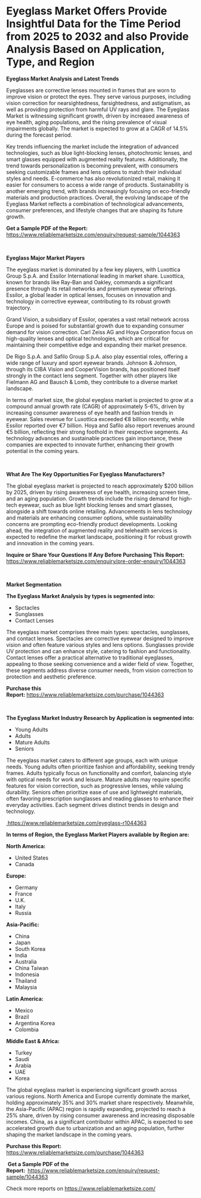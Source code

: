 <p><h1>Eyeglass Market Offers Provide Insightful Data for the Time Period from 2025 to 2032 and also Provide Analysis Based on Application, Type, and Region</h1></p><p><strong>Eyeglass Market Analysis and Latest Trends</strong></p>
<p><p>Eyeglasses are corrective lenses mounted in frames that are worn to improve vision or protect the eyes. They serve various purposes, including vision correction for nearsightedness, farsightedness, and astigmatism, as well as providing protection from harmful UV rays and glare. The Eyeglass Market is witnessing significant growth, driven by increased awareness of eye health, aging populations, and the rising prevalence of visual impairments globally. The market is expected to grow at a CAGR of 14.5% during the forecast period.</p><p>Key trends influencing the market include the integration of advanced technologies, such as blue light-blocking lenses, photochromic lenses, and smart glasses equipped with augmented reality features. Additionally, the trend towards personalization is becoming prevalent, with consumers seeking customizable frames and lens options to match their individual styles and needs. E-commerce has also revolutionized retail, making it easier for consumers to access a wide range of products. Sustainability is another emerging trend, with brands increasingly focusing on eco-friendly materials and production practices. Overall, the evolving landscape of the Eyeglass Market reflects a combination of technological advancements, consumer preferences, and lifestyle changes that are shaping its future growth.</p></p>
<p><strong>Get a Sample PDF of the Report:&nbsp;</strong> <a href="https://www.reliablemarketsize.com/enquiry/request-sample/1044363?utm_campaign=2753&utm_medium=2&utm_source=Github&utm_content=ia&utm_term=05042025&utm_id=eyeglass">https://www.reliablemarketsize.com/enquiry/request-sample/1044363</a></p>
<p>&nbsp;</p>
<p><strong>Eyeglass Major Market Players</strong></p>
<p><p>The eyeglass market is dominated by a few key players, with Luxottica Group S.p.A. and Essilor International leading in market share. Luxottica, known for brands like Ray-Ban and Oakley, commands a significant presence through its retail networks and premium eyewear offerings. Essilor, a global leader in optical lenses, focuses on innovation and technology in corrective eyewear, contributing to its robust growth trajectory.</p><p>Grand Vision, a subsidiary of Essilor, operates a vast retail network across Europe and is poised for substantial growth due to expanding consumer demand for vision correction. Carl Zeiss AG and Hoya Corporation focus on high-quality lenses and optical technologies, which are critical for maintaining their competitive edge and expanding their market presence.</p><p>De Rigo S.p.A. and Safilo Group S.p.A. also play essential roles, offering a wide range of luxury and sport eyewear brands. Johnson & Johnson, through its CIBA Vision and CooperVision brands, has positioned itself strongly in the contact lens segment. Together with other players like Fielmann AG and Bausch & Lomb, they contribute to a diverse market landscape.</p><p>In terms of market size, the global eyeglass market is projected to grow at a compound annual growth rate (CAGR) of approximately 5-6%, driven by increasing consumer awareness of eye health and fashion trends in eyewear. Sales revenue for Luxottica exceeded €8 billion recently, while Essilor reported over €7 billion. Hoya and Safilo also report revenues around €5 billion, reflecting their strong foothold in their respective segments. As technology advances and sustainable practices gain importance, these companies are expected to innovate further, enhancing their growth potential in the coming years.</p></p>
<p>&nbsp;</p>
<p><strong>What Are The Key Opportunities For Eyeglass Manufacturers?</strong></p>
<p><p>The global eyeglass market is projected to reach approximately $200 billion by 2025, driven by rising awareness of eye health, increasing screen time, and an aging population. Growth trends include the rising demand for high-tech eyewear, such as blue light blocking lenses and smart glasses, alongside a shift towards online retailing. Advancements in lens technology and materials are enhancing consumer options, while sustainability concerns are prompting eco-friendly product developments. Looking ahead, the integration of augmented reality and telehealth services is expected to redefine the market landscape, positioning it for robust growth and innovation in the coming years.</p></p>
<p><strong>Inquire or Share Your Questions If Any Before Purchasing This Report:</strong> <a href="https://www.reliablemarketsize.com/enquiry/pre-order-enquiry/1044363?utm_campaign=2753&utm_medium=2&utm_source=Github&utm_content=ia&utm_term=05042025&utm_id=eyeglass">https://www.reliablemarketsize.com/enquiry/pre-order-enquiry/1044363</a></p>
<p>&nbsp;</p>
<p><strong>Market Segmentation</strong></p>
<p><strong>The Eyeglass Market Analysis by types is segmented into:</strong></p>
<p><ul><li>Spctacles</li><li>Sunglasses</li><li>Contact Lenses</li></ul></p>
<p><p>The eyeglass market comprises three main types: spectacles, sunglasses, and contact lenses. Spectacles are corrective eyewear designed to improve vision and often feature various styles and lens options. Sunglasses provide UV protection and can enhance style, catering to fashion and functionality. Contact lenses offer a practical alternative to traditional eyeglasses, appealing to those seeking convenience and a wider field of view. Together, these segments address diverse consumer needs, from vision correction to protection and aesthetic preference.</p></p>
<p><strong>Purchase this Report:&nbsp;</strong><a href="https://www.reliablemarketsize.com/purchase/1044363?utm_campaign=2753&utm_medium=2&utm_source=Github&utm_content=ia&utm_term=05042025&utm_id=eyeglass">https://www.reliablemarketsize.com/purchase/1044363</a></p>
<p>&nbsp;</p>
<p><strong>The Eyeglass Market Industry Research by Application is segmented into:</strong></p>
<p><ul><li>Young Adults</li><li>Adults</li><li>Mature Adults</li><li>Seniors</li></ul></p>
<p><p>The eyeglass market caters to different age groups, each with unique needs. Young adults often prioritize fashion and affordability, seeking trendy frames. Adults typically focus on functionality and comfort, balancing style with optical needs for work and leisure. Mature adults may require specific features for vision correction, such as progressive lenses, while valuing durability. Seniors often prioritize ease of use and lightweight materials, often favoring prescription sunglasses and reading glasses to enhance their everyday activities. Each segment drives distinct trends in design and technology.</p></p>
<p><a href="https://www.reliablemarketsize.com/eyeglass-r1044363?utm_campaign=2753&utm_medium=2&utm_source=Github&utm_content=ia&utm_term=05042025&utm_id=eyeglass">&nbsp;https://www.reliablemarketsize.com/eyeglass-r1044363</a></p>
<p><strong>In terms of Region, the Eyeglass Market Players available by Region are:</strong></p>
<p>
    <p> <strong> North America: </strong>
        <ul>
            <li>United States</li>
            <li>Canada</li>
        </ul>
        </p> 
    <p> <strong> Europe: </strong>
        <ul>
            <li>Germany</li>
            <li>France</li>
            <li>U.K.</li>
            <li>Italy</li>
            <li>Russia</li>
        </ul>
        </p> 
    <p> <strong> Asia-Pacific: </strong>
        <ul>
            <li>China</li>
            <li>Japan</li>
            <li>South Korea</li>
            <li>India</li>
            <li>Australia</li>
            <li>China Taiwan</li>
            <li>Indonesia</li>
            <li>Thailand</li>
            <li>Malaysia</li>
        </ul>
        </p> 
    <p> <strong> Latin America: </strong>
        <ul>
            <li>Mexico</li>
            <li>Brazil</li>
            <li>Argentina Korea</li>
            <li>Colombia</li>
        </ul>
        </p> 
    <p> <strong> Middle East & Africa: </strong>
        <ul>
            <li>Turkey</li>
            <li>Saudi</li>
            <li>Arabia</li>
            <li>UAE</li>
            <li>Korea</li>
        </ul>
    </p>
    </p>
<p><p>The global eyeglass market is experiencing significant growth across various regions. North America and Europe currently dominate the market, holding approximately 35% and 30% market share respectively. Meanwhile, the Asia-Pacific (APAC) region is rapidly expanding, projected to reach a 25% share, driven by rising consumer awareness and increasing disposable incomes. China, as a significant contributor within APAC, is expected to see accelerated growth due to urbanization and an aging population, further shaping the market landscape in the coming years.</p></p>
<p><strong>Purchase this Report: </strong><a href="https://www.reliablemarketsize.com/purchase/1044363?utm_campaign=2753&utm_medium=2&utm_source=Github&utm_content=ia&utm_term=05042025&utm_id=eyeglass">https://www.reliablemarketsize.com/purchase/1044363</a></p>
<p>&nbsp;<strong>Get a Sample PDF of the Report:&nbsp;&nbsp;</strong><a href="https://www.reliablemarketsize.com/enquiry/request-sample/1044363?utm_campaign=2753&utm_medium=2&utm_source=Github&utm_content=ia&utm_term=05042025&utm_id=eyeglass">https://www.reliablemarketsize.com/enquiry/request-sample/1044363</a></p>
<p><strong></strong></p>
<p>Check more reports on <a href="https://www.reliablemarketsize.com/?utm_campaign=2753&utm_medium=2&utm_source=Github&utm_content=ia&utm_term=05042025&utm_id=eyeglass">https://www.reliablemarketsize.com/</a></p>